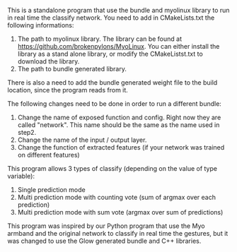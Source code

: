 This is a standalone program that use the bundle and myolinux library to run in real time the classify network. You need to add in CMakeLists.txt the following informations:
1. The path to myolinux library. The library can be found at https://github.com/brokenpylons/MyoLinux. You can either install the library as a stand alone library, or modify the CMakeListst.txt to download the library.
2. The path to bundle generated library. 

There is also a need to add the bundle generated weight file to the build location, since the program reads from it.


The following changes need to be done in order to run a different bundle:
1. Change the name of exposed function and config. Right now they are called "network". This name should be the same as the name used in step2.
2. Change the name of the input / output layer.
3. Change the function of extracted features (if your network was trained on different features)


This program allows 3 types of classify (depending on the value of type variable):
1. Single prediction mode
2. Multi prediction mode with counting vote (sum of argmax over each prediction)
3. Multi prediction mode with sum vote (argmax over sum of predictions)


This program was inspired by our Python program that use the Myo armband and the original network to classify in real time the gestures, but it was changed to use the Glow generated bundle and C++ libraries.
